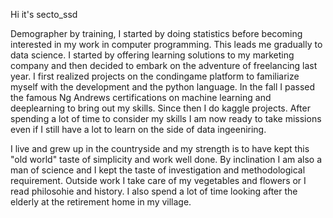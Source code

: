 Hi it's secto_ssd 

Demographer by training, I started by doing statistics before becoming interested in my work in computer programming. This leads me gradually to data science. I started by offering learning solutions to my marketing company 
and then decided to embark on the adventure of freelancing last year. I first realized projects on the condingame platform to familiarize myself with the development and the python language. In the fall I passed the famous Ng 
Andrews certifications on machine learning and deeplearning to bring out my skills. Since then I do kaggle projects. After spending a lot of time to consider my skills I am now ready to take missions even if I still have a lot 
to learn on the side of data ingeeniring.

I live and grew up in the countryside and my strength is to have kept this "old world" taste of simplicity and work well done. By inclination I am also a man of science and I kept the taste of investigation and methodological 
requirement.  Outside work I take care of my vegetables and flowers or I read philosohie and history. I also spend a lot of time looking after the elderly at the retirement home in my village.

